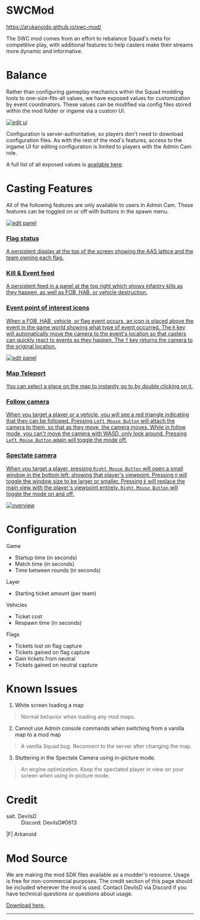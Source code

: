 # SWCMod
https://arukanoido.github.io/swc-mod/

The SWC mod comes from an effort to rebalance Squad's meta for competitive play, with additional features to help casters make their streams more dynamic and informative.

# <a name="balance">Balance</a>
Rather than configuring gameplay mechanics within the Squad modding tools to one-size-fits-all values, we have exposed values for customization by event coordinators. These values can be modified via config files stored within the mod folder or ingame via a custom UI. 

<a href="http://www.fissureentertainment.com/devilsd/UnrealEngine/SWCMod/Images/ConfigEditorOverview.png" target="_blank">![edit ui](https://i.imgur.com/zornIpc.png)</a>

Configuration is server-authoritative, so players don't need to download configuration files. As with the rest of the mod's features, access to the ingame UI for editing configuration is limited to players with the Admin Cam role.

A full list of all exposed values is [available here](#config).

# <a name="casters">Casting Features</a>
All of the following features are only available to users in Admin Cam. These features can be toggled on or off with buttons in the spawn menu. 

<a href="http://www.fissureentertainment.com/devilsd/UnrealEngine/SWCMod/Images/SquadListOverview.png" target="_blank">![edit panel](https://i.imgur.com/ehgWzeE.png)

### Flag status 
A persistent display at the top of the screen showing the AAS lattice and the team owning each flag.

### Kill & Event feed
A persistent feed in a panel at the top right which shows infantry kills as they happen, as well as FOB, HAB, or vehicle destruction.

### Event point of interest icons
When a FOB, HAB, vehicle, or flag event occurs, an icon is placed above the event in the game world showing what type of event occurred. The `R` key will automatically move the camera to the event's location so that casters can quickly react to events as they happen. The `T` key returns the camera to the original location.

<a href="http://www.fissureentertainment.com/devilsd/UnrealEngine/SWCMod/Images/POIOverview.png" target="_blank">![edit panel](https://i.imgur.com/A2psYjN.png)

### Map Teleport
You can select a place on the map to instantly go to by double clicking on it. 

### Follow camera
When you target a player or a vehicle, you will see a red triangle indicating that they can be followed. Pressing `Left Mouse Button` will attach the camera to them, so that as they move, the camera moves. While in follow mode, you can't move the camera with WASD, only look around. Pressing `Left Mouse Button` again will toggle the mode off.

### Spectate camera
When you target a player, pressing `Right Mouse Button` will open a small window in the bottom left, showing that player's viewpoint. Pressing `Q` will toggle the window size to be larger or smaller. Pressing `E` will replace the main view with the player's viewpoint entirely. `Right Mouse Button` will toggle the mode on and off.

<a href="http://www.fissureentertainment.com/devilsd/UnrealEngine/SWCMod/Images/CastingFeatureOverview.png" target="_blank">![overview](https://i.imgur.com/1l1tuGh.png)</a>

# <a name="config">Configuration</a>

Game
 - Startup time (in seconds)
 - Match time (in seconds)
 - Time between rounds (in seconds)

Layer
 - Starting ticket amount (per team)

Vehicles
 - Ticket cost
 - Respawn time (in seconds)
 
Flags
 - Tickets lost on flag capture
 - Tickets gained on flag capture
 - Gain tickets from neutral
 - Tickets gained on neutral capture

# <a name="known-issues">Known Issues</a>

1. White screen loading a map
> Normal behavior when loading any mod maps.
2. Cannot use Admin console commands when switching from a vanilla map to a mod map
> A vanilla Squad bug. Reconnect to the server after changing the map.
3. Stuttering in the Spectate Camera using in-picture mode.
> An engine optimization. Keep the spectated player in view on your screen when using in-picture mode.

# <a name="credit">Credit</a>
<dl>
 <dt>salt. DevilsD</dt>
 <dd>Discord: DevilsD#0613</dd>
</dl>

<dl>
 <dt>|F| Arkanoid</dt>
</dl>

# <a name="modsource">Mod Source</a>
We are making the mod SDK files available as a modder's resource. Usage is free for non-commercial purposes. The credit section of this page should be included wherever the mod is used. Contact DevilsD via Discord if you have technical questions or questions about usage.

<a href="http://www.fissureentertainment.com/devilsd/UnrealEngine/SWCMod/Source" target="_blank">Download here.</a>

---
